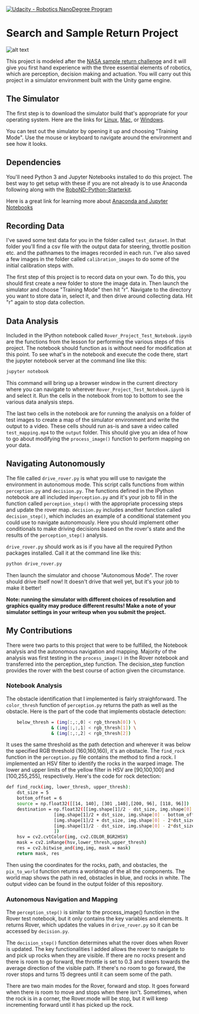 [//]: # (Image References)
[image_0]: ./misc/rover_image.jpg
[![Udacity - Robotics NanoDegree Program](https://s3-us-west-1.amazonaws.com/udacity-robotics/Extra+Images/RoboND_flag.png)](https://www.udacity.com/robotics)
# Search and Sample Return Project


![alt text][image_0] 

This project is modeled after the [NASA sample return challenge](https://www.nasa.gov/directorates/spacetech/centennial_challenges/sample_return_robot/index.html) and it will give you first hand experience with the three essential elements of robotics, which are perception, decision making and actuation.  You will carry out this project in a simulator environment built with the Unity game engine.  

## The Simulator
The first step is to download the simulator build that's appropriate for your operating system.  Here are the links for [Linux](https://s3-us-west-1.amazonaws.com/udacity-robotics/Rover+Unity+Sims/Linux_Roversim.zip), [Mac](	https://s3-us-west-1.amazonaws.com/udacity-robotics/Rover+Unity+Sims/Mac_Roversim.zip), or [Windows](https://s3-us-west-1.amazonaws.com/udacity-robotics/Rover+Unity+Sims/Windows_Roversim.zip).  

You can test out the simulator by opening it up and choosing "Training Mode".  Use the mouse or keyboard to navigate around the environment and see how it looks.

## Dependencies
You'll need Python 3 and Jupyter Notebooks installed to do this project.  The best way to get setup with these if you are not already is to use Anaconda following along with the [RoboND-Python-Starterkit](https://github.com/ryan-keenan/RoboND-Python-Starterkit). 


Here is a great link for learning more about [Anaconda and Jupyter Notebooks](https://classroom.udacity.com/courses/ud1111)

## Recording Data
I've saved some test data for you in the folder called `test_dataset`.  In that folder you'll find a csv file with the output data for steering, throttle position etc. and the pathnames to the images recorded in each run.  I've also saved a few images in the folder called `calibration_images` to do some of the initial calibration steps with.  

The first step of this project is to record data on your own.  To do this, you should first create a new folder to store the image data in.  Then launch the simulator and choose "Training Mode" then hit "r".  Navigate to the directory you want to store data in, select it, and then drive around collecting data.  Hit "r" again to stop data collection.

## Data Analysis
Included in the IPython notebook called `Rover_Project_Test_Notebook.ipynb` are the functions from the lesson for performing the various steps of this project.  The notebook should function as is without need for modification at this point.  To see what's in the notebook and execute the code there, start the jupyter notebook server at the command line like this:

```sh
jupyter notebook
```

This command will bring up a browser window in the current directory where you can navigate to wherever `Rover_Project_Test_Notebook.ipynb` is and select it.  Run the cells in the notebook from top to bottom to see the various data analysis steps.  

The last two cells in the notebook are for running the analysis on a folder of test images to create a map of the simulator environment and write the output to a video.  These cells should run as-is and save a video called `test_mapping.mp4` to the `output` folder.  This should give you an idea of how to go about modifying the `process_image()` function to perform mapping on your data.  

## Navigating Autonomously
The file called `drive_rover.py` is what you will use to navigate the environment in autonomous mode.  This script calls functions from within `perception.py` and `decision.py`.  The functions defined in the IPython notebook are all included in`perception.py` and it's your job to fill in the function called `perception_step()` with the appropriate processing steps and update the rover map. `decision.py` includes another function called `decision_step()`, which includes an example of a conditional statement you could use to navigate autonomously.  Here you should implement other conditionals to make driving decisions based on the rover's state and the results of the `perception_step()` analysis.

`drive_rover.py` should work as is if you have all the required Python packages installed. Call it at the command line like this: 

```sh
python drive_rover.py
```  

Then launch the simulator and choose "Autonomous Mode".  The rover should drive itself now!  It doesn't drive that well yet, but it's your job to make it better!  

**Note: running the simulator with different choices of resolution and graphics quality may produce different results!  Make a note of your simulator settings in your writeup when you submit the project.**

## My Contributions
There were two parts to this project that were to be fulfilled, the Notebook analysis and the autonomous navigation and mapping. Majority of the analysis was first testing in the `process_image()` in the Rover notebook and transferred into the perception_step function. The decision_step function provides the rover with the best course of action given the circumstance.

### Notebook Analysis
The obstacle identification that I implemented is fairly straighforward.  The `color_thresh` function of `perception.py` returns the path as well as the obstacle. Here is the part of the code that implements obstacle detection: 
```sh
    below_thresh = (img[:,:,0] < rgb_thresh[0]) \
                 & (img[:,:,1] < rgb_thresh[1]) \
                 & (img[:,:,2] < rgb_thresh[2])
```

It uses the same threshold as the path detection and wherever it was below the specified RGB threshold (160,160,160), it's an obstacle. The `find_rock` function in the `perception.py` file contains the method to find a rock. I implemented an HSV filter to identify the rocks in the warped image. The lower and upper limits of the yellow filter in HSV are [90,100,100] and [100,255,255], respectively. Here's the code for rock detection: 

```sh
def find_rock(img, lower_thresh, upper_thresh):
    dst_size = 5 
    bottom_offset = 6
    source = np.float32([[14, 140], [301 ,140],[200, 96], [118, 96]])
    destination = np.float32([[img.shape[1]/2 - dst_size, img.shape[0] - bottom_offset],
                  [img.shape[1]/2 + dst_size, img.shape[0] - bottom_offset],
                  [img.shape[1]/2 + dst_size, img.shape[0] - 2*dst_size - bottom_offset], 
                  [img.shape[1]/2 - dst_size, img.shape[0] - 2*dst_size - bottom_offset],
                  ])
    hsv = cv2.cvtColor(img, cv2.COLOR_BGR2HSV)
    mask = cv2.inRange(hsv,lower_thresh,upper_thresh)
    res = cv2.bitwise_and(img,img, mask = mask)
    return mask, res
```

Then using the coordinates for the rocks, path, and obstacles, the `pix_to_world` function returns a worldmap of the all the components. The world map shows the path in red, obstacles in blue, and rocks in white. The output video can be found in the output folder of this repository.

### Autonomous Navigation and Mapping
The `perception_step()` is similar to the process_image() function in the Rover test notebook, but it only contains the key variables and elements. It returns Rover, which updates the values in `drive_rover.py` so it can be accessed by `decision.py`. 

The `decision_step()` function determines what the rover does when Rover is updated. The key functionalities I added allows the rover to navigate to and pick up rocks when they are visible. If there are no rocks present and there is room to go forward, the throttle is set to 0.3 and steers towards the average direction of the visible path. If there's no room to go forward, the rover stops and turns 15 degrees until it can seem some of the path.

There are two main modes for the Rover, forward and stop. It goes forward when there is room to move and stops when there isn't. Sometimes, when the rock is in a corner, the Rover.mode will be stop, but it will keep incrementing forward until it has picked up the rock.


